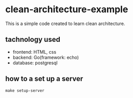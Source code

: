 # clean-architecture-example

This is a simple code created to learn clean architecture.

## tachnology used

- frontend: HTML, css
- backend: Go(framework: echo)
- database: postgresql

## how to a set up a server

```
make setup-server
```
